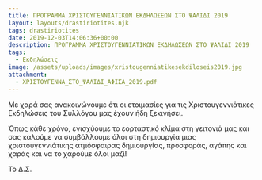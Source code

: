 ```yaml
---
title: ΠΡΟΓΡΑΜΜΑ ΧΡΙΣΤΟΥΓΕΝΝΙΑΤΙΚΩΝ ΕΚΔΗΛΩΣΕΩΝ ΣΤΟ ΨΑΛΙΔΙ 2019
layout: layouts/drastiriotites.njk
tags: drastiriotites
date: 2019-12-03T14:06:36+00:00
description: ΠΡΟΓΡΑΜΜΑ ΧΡΙΣΤΟΥΓΕΝΝΙΑΤΙΚΩΝ ΕΚΔΗΛΩΣΕΩΝ ΣΤΟ ΨΑΛΙΔΙ 2019
tags:
  - Εκδηλώσεις
image: /assets/uploads/images/xristougenniatikesekdiloseis2019.jpg
attachment:
  - ΧΡΙΣΤΟΥΓΕΝΝΑ_ΣΤΟ_ΨΑΛΙΔΙ_ΑΦΙΣΑ_2019.pdf
---
```


Με χαρά σας ανακοινώνουμε ότι οι ετοιμασίες για τις Χριστουγεννιάτικες Εκδηλώσεις του Συλλόγου μας έχουν ήδη ξεκινήσει.

Όπως κάθε χρόνο, ενισχύουμε το εορταστικό κλίμα στη γειτονιά μας και σας καλούμε να συμβάλλουμε όλοι στη δημιουργία μιας χριστουγεννιάτικης ατμόσφαιρας δημιουργίας, προσφοράς, αγάπης και χαράς και να το χαρούμε όλοι μαζί!

Το Δ.Σ.

<!-- excerpt -->
